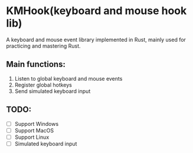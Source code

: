 # KMHook(keyboard and mouse hook lib)

A keyboard and mouse event library implemented in Rust, mainly used for practicing and mastering Rust.

## Main functions:

1. Listen to global keyboard and mouse events
2. Register global hotkeys
3. Send simulated keyboard input

## TODO:

- [ ] Support Windows
- [ ] Support MacOS
- [ ] Support Linux
- [ ] Simulated keyboard input

